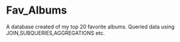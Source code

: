 # Fav_Albums
A database created of my top 20 favorite albums. Queried data using JOIN,SUBQUERIES,AGGREGATIONS etc.
